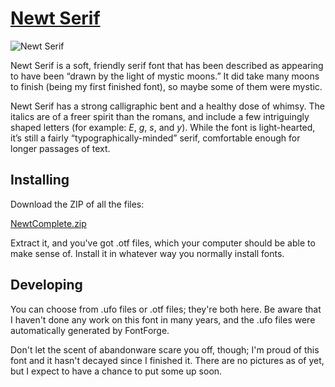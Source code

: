 # [Newt Serif](http://looseleaf.chuckmasterson.com/newt)

![Newt Serif](http://looseleaf.chuckmasterson.com/images/NewtFlag.jpg)

Newt Serif is a soft, friendly serif font that has been described as appearing
to have been “drawn by the light of mystic moons.” It did take many moons to
finish (being my first finished font), so maybe some of them were mystic. 

Newt Serif has a strong calligraphic bent and a healthy dose of whimsy. The
italics are of a freer spirit than the romans, and include a few intriguingly
shaped letters (for example: *E*, *g*, *s*, and *y*). While the font is
light-hearted, it’s still a fairly “typographically-minded” serif, comfortable
enough for longer passages of text.

## Installing

Download the ZIP of all the files:

[NewtComplete.zip](https://github.com/chuckmasterson/newt-serif/raw/master/NewtComplete.zip)

Extract it, and you've got .otf files, which your computer should be able to
make sense of. Install it in whatever way you normally install fonts.

## Developing

You can choose from .ufo files or .otf files; they're both here. Be aware that
I haven't done any work on this font in many years, and the .ufo files were
automatically generated by FontForge.

Don't let the scent of abandonware scare you off, though; I'm proud of this
font and it hasn't decayed since I finished it. There are no pictures as of
yet, but I expect to have a chance to put some up soon.

